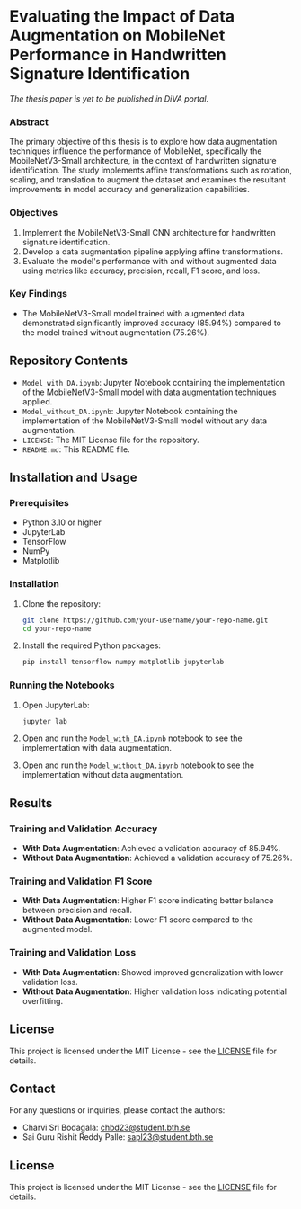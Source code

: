 # Evaluating the Impact of Data Augmentation on MobileNet Performance in Handwritten Signature Identification

*The thesis paper is yet to be published in DiVA portal.*

### Abstract

The primary objective of this thesis is to explore how data augmentation techniques influence the performance of MobileNet, specifically the MobileNetV3-Small architecture, in the context of handwritten signature identification. The study implements affine transformations such as rotation, scaling, and translation to augment the dataset and examines the resultant improvements in model accuracy and generalization capabilities.

### Objectives

1. Implement the MobileNetV3-Small CNN architecture for handwritten signature identification.
2. Develop a data augmentation pipeline applying affine transformations.
3. Evaluate the model's performance with and without augmented data using metrics like accuracy, precision, recall, F1 score, and loss.

### Key Findings

- The MobileNetV3-Small model trained with augmented data demonstrated significantly improved accuracy (85.94%) compared to the model trained without augmentation (75.26%).

## Repository Contents

- `Model_with_DA.ipynb`: Jupyter Notebook containing the implementation of the MobileNetV3-Small model with data augmentation techniques applied.
- `Model_without_DA.ipynb`: Jupyter Notebook containing the implementation of the MobileNetV3-Small model without any data augmentation.
- `LICENSE`: The MIT License file for the repository.
- `README.md`: This README file.

## Installation and Usage

### Prerequisites

- Python 3.10 or higher
- JupyterLab
- TensorFlow
- NumPy
- Matplotlib

### Installation

1. Clone the repository:

    ```bash
    git clone https://github.com/your-username/your-repo-name.git
    cd your-repo-name
    ```

2. Install the required Python packages:

    ```bash
    pip install tensorflow numpy matplotlib jupyterlab
    ```

### Running the Notebooks

1. Open JupyterLab:

    ```bash
    jupyter lab
    ```

2. Open and run the `Model_with_DA.ipynb` notebook to see the implementation with data augmentation.
3. Open and run the `Model_without_DA.ipynb` notebook to see the implementation without data augmentation.

## Results

### Training and Validation Accuracy

- **With Data Augmentation**: Achieved a validation accuracy of 85.94%.
- **Without Data Augmentation**: Achieved a validation accuracy of 75.26%.

### Training and Validation F1 Score

- **With Data Augmentation**: Higher F1 score indicating better balance between precision and recall.
- **Without Data Augmentation**: Lower F1 score compared to the augmented model.

### Training and Validation Loss

- **With Data Augmentation**: Showed improved generalization with lower validation loss.
- **Without Data Augmentation**: Higher validation loss indicating potential overfitting.

## License

This project is licensed under the MIT License - see the [LICENSE](LICENSE) file for details.

## Contact

For any questions or inquiries, please contact the authors:

- Charvi Sri Bodagala: [chbd23@student.bth.se](mailto:chbd23@student.bth.se)
- Sai Guru Rishit Reddy Palle: [sapl23@student.bth.se](mailto:sapl23@student.bth.se)



## License

This project is licensed under the MIT License - see the [LICENSE](LICENSE) file for details.

